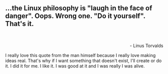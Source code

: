 <p align='center'>
	<h2>
		…the Linux philosophy is "laugh in the face of danger". Oops. Wrong one. "Do it yourself". That's it.
	</h2>
</p>
<br>
<p align='right'>
	- Linus Torvalds
</p>

I really love this quote from the man himself because I really love making ideas real. That's why if I want something that doesn't exist, I'll create or do it. I did it for me. I like it. I was good at it and I was really I was alive.
